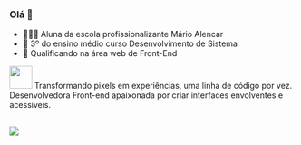 ###   Olá  👋  
- 👩🏼‍🎓 Aluna da escola profissionalizante Mário Alencar
- 📍 3º do ensino médio curso Desenvolvimento de Sistema                                 
- 🌱 Qualificando na área web de Front-End


 <img src=https://github.com/TheDudeThatCode/TheDudeThatCode/blob/master/Assets/Developer.gif width="40px"> Transformando pixels em experiências, uma linha de código por vez. Desenvolvedora Front-end apaixonada por criar interfaces envolventes e acessíveis.

 ##

 <div> 
  <a href="https://instagram.com/_em.yl_s" target="_blank"><img src="https://img.shields.io/badge/-Instagram-%23E4405F?style=for-the-badge&logo=instagram&logoColor=white" target="_blank"></a 
</div>
